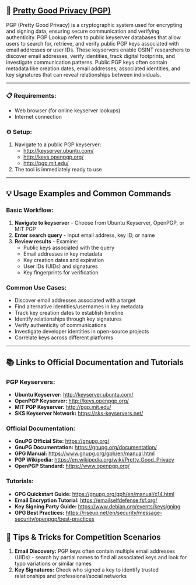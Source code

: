 ## 🔐 [Pretty Good Privacy (PGP)](https://en.wikipedia.org/wiki/Pretty_Good_Privacy)

PGP (Pretty Good Privacy) is a cryptographic system used for encrypting and signing data, ensuring secure communication and verifying authenticity. PGP Lookup refers to public keyserver databases that allow users to search for, retrieve, and verify public PGP keys associated with email addresses or user IDs. These keyservers enable OSINT researchers to discover email addresses, verify identities, track digital footprints, and investigate communication patterns. Public PGP keys often contain metadata like creation dates, email addresses, associated identities, and key signatures that can reveal relationships between individuals.

---

### 📋 **Requirements:**

- Web browser (for online keyserver lookups)
- Internet connection

### ⚙️ **Setup:**

1. Navigate to a public PGP keyserver:
   - http://keyserver.ubuntu.com/
   - http://keys.openpgp.org/
   - http://pgp.mit.edu/
2. The tool is immediately ready to use

---

## 💡 Usage Examples and Common Commands

### **Basic Workflow:**

1. **Navigate to keyserver** - Choose from Ubuntu Keyserver, OpenPGP, or MIT PGP
2. **Enter search query** - Input email address, key ID, or name
3. **Review results** - Examine:
   - Public keys associated with the query
   - Email addresses in key metadata
   - Key creation dates and expiration
   - User IDs (UIDs) and signatures
   - Key fingerprints for verification

### **Common Use Cases:**

- Discover email addresses associated with a target
- Find alternative identities/usernames in key metadata
- Track key creation dates to establish timeline
- Identify relationships through key signatures
- Verify authenticity of communications
- Investigate developer identities in open-source projects
- Correlate keys across different platforms

---

## 📚 Links to Official Documentation and Tutorials

### **PGP Keyservers:**

- **Ubuntu Keyserver:** http://keyserver.ubuntu.com/
- **OpenPGP Keyserver:** http://keys.openpgp.org/
- **MIT PGP Keyserver:** http://pgp.mit.edu/
- **SKS Keyserver Network:** https://sks-keyservers.net/

### **Official Documentation:**

- **GnuPG Official Site:** https://gnupg.org/
- **GnuPG Documentation:** https://gnupg.org/documentation/
- **GPG Manual:** https://www.gnupg.org/gph/en/manual.html
- **PGP Wikipedia:** https://en.wikipedia.org/wiki/Pretty_Good_Privacy
- **OpenPGP Standard:** https://www.openpgp.org/

### **Tutorials:**

- **GPG Quickstart Guide:** https://gnupg.org/gph/en/manual/c14.html
- **Email Encryption Tutorial:** https://emailselfdefense.fsf.org/
- **Key Signing Party Guide:** https://www.debian.org/events/keysigning
- **GPG Best Practices:** https://riseup.net/en/security/message-security/openpgp/best-practices

## 💎 Tips & Tricks for Competition Scenarios

1. **Email Discovery:** PGP keys often contain multiple email addresses (UIDs) - search by partial names to find all associated keys and look for typo variations or similar names
2. **Key Signatures:** Check who signed a key to identify trusted relationships and professional/social networks
